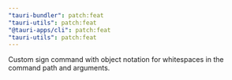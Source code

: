 ```yaml
---
"tauri-bundler": patch:feat
"tauri-utils": patch:feat
"@tauri-apps/cli": patch:feat
"tauri-utils": patch:feat
---
```


Custom sign command with object notation for whitespaces in the command path and arguments.
